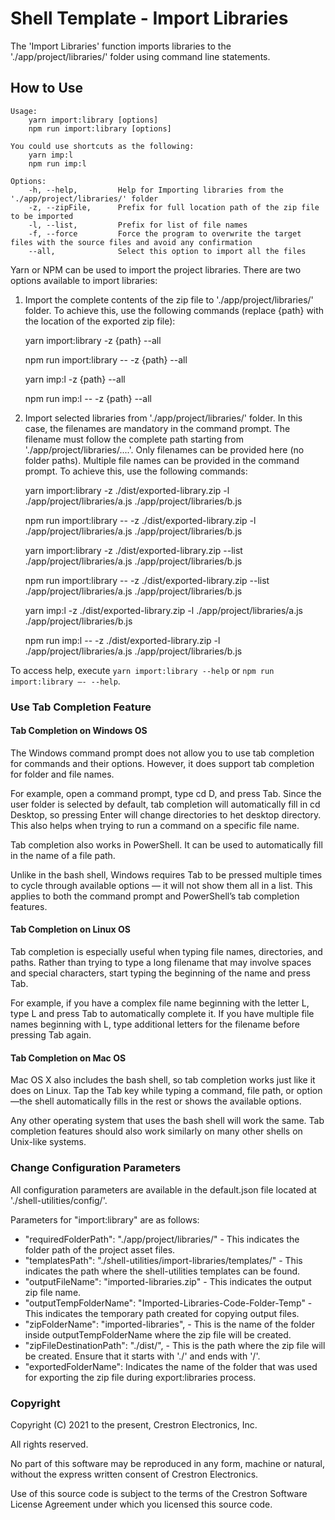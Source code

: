 # Shell Template - Import Libraries

The 'Import Libraries' function imports libraries to the './app/project/libraries/' folder using command line statements.

## How to Use

```
Usage: 
    yarn import:library [options]
    npm run import:library [options]

You could use shortcuts as the following:
    yarn imp:l
    npm run imp:l

Options:
    -h, --help,         Help for Importing libraries from the './app/project/libraries/' folder
    -z, --zipFile,      Prefix for full location path of the zip file to be imported
    -l, --list,         Prefix for list of file names
    -f, --force         Force the program to overwrite the target files with the source files and avoid any confirmation
    --all,              Select this option to import all the files

```

Yarn or NPM can be used to import the project libraries. There are two options available to import libraries:

1. Import the complete contents of the zip file to './app/project/libraries/' folder. To achieve this, use the following commands (replace {path} with the location of the exported zip file):

    yarn import:library -z {path} --all 

    npm run import:library -- -z {path} --all 

    yarn imp:l -z {path} --all 

    npm run imp:l -- -z {path} --all 

2. Import selected libraries from './app/project/libraries/' folder. In this case, the filenames are mandatory in the command prompt. The filename must follow the complete path starting from './app/project/libraries/....'. Only filenames can be provided here (no folder paths). Multiple file names can be provided in the command prompt. To achieve this, use the following commands:

    yarn import:library -z ./dist/exported-library.zip -l ./app/project/libraries/a.js ./app/project/libraries/b.js

    npm run import:library -- -z ./dist/exported-library.zip -l ./app/project/libraries/a.js ./app/project/libraries/b.js

    yarn import:library -z ./dist/exported-library.zip --list ./app/project/libraries/a.js ./app/project/libraries/b.js

    npm run import:library -- -z ./dist/exported-library.zip --list ./app/project/libraries/a.js ./app/project/libraries/b.js

    yarn imp:l -z ./dist/exported-library.zip -l ./app/project/libraries/a.js ./app/project/libraries/b.js

    npm run imp:l -- -z ./dist/exported-library.zip -l ./app/project/libraries/a.js ./app/project/libraries/b.js

To access help, execute `yarn import:library --help` or `npm run import:library –- --help`.


### Use Tab Completion Feature

#### Tab Completion on Windows OS
The Windows command prompt does not allow you to use tab completion for commands and their options. However, it does support tab completion for folder and file names.

For example, open a command prompt, type cd D, and press Tab.  Since the user folder is selected by default, tab completion will automatically fill in cd Desktop, so pressing Enter will change directories to het desktop directory. This also helps when trying to run a command on a specific file name.

Tab completion also works in PowerShell. It can be used to automatically fill in the name of a file path.

Unlike in the bash shell, Windows requires Tab to be pressed multiple times to cycle through available options — it will not show them all in a list. This applies to both the command prompt and PowerShell’s tab completion features.

#### Tab Completion on Linux OS
Tab completion is especially useful when typing file names, directories, and paths. Rather than trying to type a long filename that may involve spaces and special characters, start typing the beginning of the name and press Tab.

For example, if you have a complex file name beginning with the letter L, type L and press Tab to automatically complete it. If you have multiple file names beginning with L, type additional letters for the filename before pressing Tab again.

#### Tab Completion on Mac OS
Mac OS X also includes the bash shell, so tab completion works just like it does on Linux. Tap the Tab key while typing a command, file path, or option—the shell automatically fills in the rest or shows the available options.

Any other operating system that uses the bash shell will work the same. Tab completion features should also work similarly on many other shells on Unix-like systems.

### Change Configuration Parameters

All configuration parameters are available in the default.json file located at './shell-utilities/config/'.

Parameters for "import:library" are as follows:
- "requiredFolderPath": "./app/project/libraries/" - This indicates the folder path of the project asset files.
- "templatesPath": "./shell-utilities/import-libraries/templates/" - This indicates the path where  the shell-utilities templates can be found.
- "outputFileName": "imported-libraries.zip" - This indicates the output zip file name.
- "outputTempFolderName": "Imported-Libraries-Code-Folder-Temp" - This indicates the temporary path created for copying output files.
- "zipFolderName": "imported-libraries", - This is the name of the folder inside outputTempFolderName where the zip file will be created.
- "zipFileDestinationPath": "./dist/", - This is the path where the zip file will be created. Ensure that it starts with './' and ends with '/'.
- "exportedFolderName": Indicates the name of the folder that was used for exporting the zip file during export:libraries process.

### Copyright
Copyright (C) 2021 to the present, Crestron Electronics, Inc.

All rights reserved.

No part of this software may be reproduced in any form, machine
or natural, without the express written consent of Crestron Electronics.

Use of this source code is subject to the terms of the Crestron Software License Agreement 
under which you licensed this source code. 